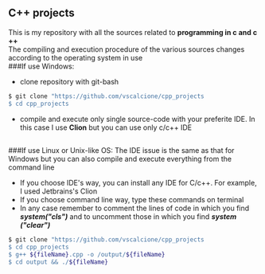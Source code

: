 ## C++ projects

This is my repository with all the sources related to **programming in c and c ++**
<br>
The compiling and execution procedure of the various sources changes according to the operating system in use
<br>
###If use Windows:
- clone repository with git-bash 
```bash
$ git clone "https://github.com/vscalcione/cpp_projects
$ cd cpp_projects
```
- compile and execute only single source-code with your preferite IDE. In this case I use **Clion** but you can use only c/c++ IDE
## 
###If use Linux or Unix-like OS:
The IDE issue is the same as that for Windows but you can also compile and execute everything from the command line
- If you choose IDE's way, you can install any IDE for C/c++. For example, I used Jetbrains's Clion
- If you choose command line way, type these commands on terminal
- In any case remember to comment the lines of code in which you find ***system("cls")*** and to uncomment those in which you find ***system ("clear")***
```bash
$ git clone "https://github.com/vscalcione/cpp_projects
$ cd cpp_projects
$ g++ ${fileName}.cpp -o /output/${fileName}
$ cd output && ./${fileName}
```
